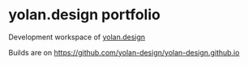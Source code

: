 # yolan.design portfolio
Development workspace of [yolan.design](https://yolan.design)

Builds are on https://github.com/yolan-design/yolan-design.github.io
